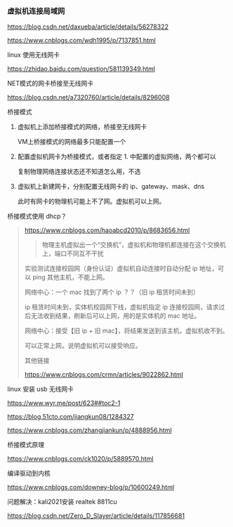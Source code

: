 ### 虚拟机连接局域网

https://blog.csdn.net/daxueba/article/details/56278322

https://www.cnblogs.com/wdh1995/p/7137851.html



linux 使用无线网卡

https://zhidao.baidu.com/question/581139349.html



NET模式的网卡桥接至无线网卡

https://blog.csdn.net/a7320760/article/details/8296008



桥接模式

1. 虚拟机上添加桥接模式的网络，桥接至无线网卡

   VM上桥接模式的网络最多只能配置一个

2. 配置虚拟机网卡为桥接模式，或者指定 1. 中配置的虚拟网络，两个都可以

   复制物理网络连接状态还不知道怎么用，不选

3. 虚拟机上新建网卡，分别配置无线网卡的 ip、gateway、mask、dns

   此时有网卡的物理机可能上不了网。虚拟机可以上网。



桥接模式使用 dhcp？

> https://www.cnblogs.com/haoabcd2010/p/8683656.html
>
> > 物理主机虚拟出一个“交换机”，虚拟机和物理机都连接在这个交换机上，端口不同互不干扰
>
> 
>
> 实验测试连接校园网（身份认证）虚拟机自动连接时自动分配 ip 地址，可以 ping 其他主机，不能上网。
>
> 网络中心：一个 mac 找到了两个 ip ？？（旧 ip 租赁时间未到）
>
> 
>
> ip 租赁时间未到，实体机校园网下线，虚拟机指定 ip 连接校园网，请求过后无法收到结果，刷新后可以上网，用的是实体机的 mac 地址。
>
> 网络中心：接受【旧 ip + 旧 mac】，将结果发送到该主机，虚拟机收不到。
>
> 可以正常上网，说明虚拟机可以接受响应。
>
> 
>
> 其他链接
>
> https://www.cnblogs.com/crmn/articles/9022862.html



linux 安装 usb 无线网卡

https://www.wyr.me/post/623##toc2-1

https://blog.51cto.com/jiangkun08/1284327

https://www.cnblogs.com/zhangjiankun/p/4888956.html



桥接模式原理

https://www.cnblogs.com/ck1020/p/5889570.html



编译驱动到内核

https://www.cnblogs.com/downey-blog/p/10600249.html



问题解决：kali2021安装 realtek 8811cu

https://blog.csdn.net/Zero_D_Slayer/article/details/117856681



